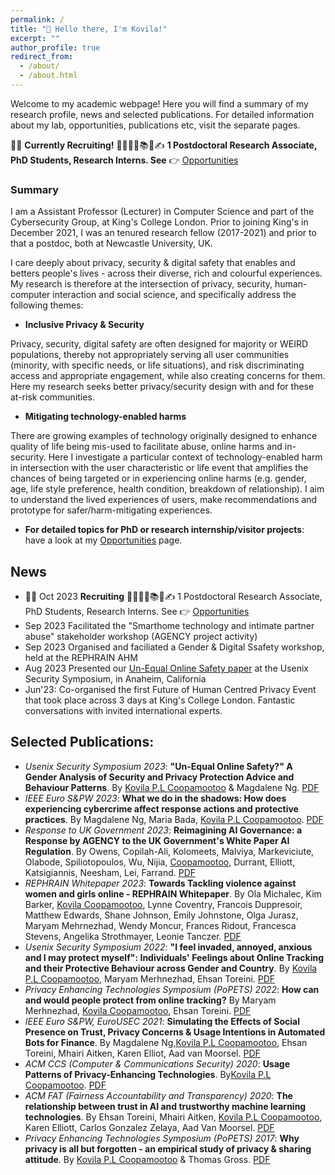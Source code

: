 ```yaml
---
permalink: /
title: "👋 Hello there, I'm Kovila!"
excerpt: ""
author_profile: true
redirect_from: 
  - /about/
  - /about.html
---
```


Welcome to my academic webpage! Here you will find a summary of my research profile, news and selected publications. For detailed information about my lab, opportunities, publications etc, visit the separate pages.

📢🔔 **Currently Recruiting!** 👩‍🎓🧑‍🎓📚💼✍️ **1 Postdoctoral Research Associate, PhD Students, Research Interns. See** 👉 [Opportunities](https://kovilacoops.github.io/opportunities/)


### Summary 
I am a Assistant Professor (Lecturer) in Computer Science and part of the Cybersecurity Group, at King's College London. Prior to joining King's in December 2021, I was an tenured research fellow (2017-2021) and prior to that a postdoc, both at Newcastle University, UK.

I care deeply about privacy, security & digital safety that enables and betters people's lives - across their diverse, rich and colourful experiences. My research is therefore at the intersection of privacy, security, human-computer interaction and social science, and specifically address the following themes: 

* **Inclusive Privacy & Security**

Privacy, security, digital safety are often designed for majority or WEIRD populations, thereby not appropriately serving all user communities (minority, with specific needs, or life situations), and risk discriminating access and appropriate engagement, while also creating concerns for them. Here my research seeks better privacy/security design with and for these at-risk communities.

* **Mitigating technology-enabled harms**

There are growing examples of technology originally designed to enhance quality of life being mis-used to facilitate abuse, online harms and in-security. Here I investigate a particular context of technology-enabled harm in intersection with the user characteristic or life event that amplifies the chances of being targeted or in experiencing online harms (e.g. gender, age, life style preference, health condition, breakdown of relationship). I aim to understand the lived experiences of users, make recommendations and prototype for safer/harm-mitigating experiences.

* **For detailed topics for PhD or research internship/visitor projects**: have a look at my [Opportunities](https://kovilacoops.github.io/opportunities/) page.

News
---
* 📢🔔 Oct 2023 **Recruiting** 👩‍🎓🧑‍🎓📚💼✍️ 1 Postdoctoral Research Associate, PhD Students, Research Interns. See 👉 [Opportunities](https://kovilacoops.github.io/opportunities/)
* Sep 2023 Facilitated the "Smarthome technology and intimate partner abuse" stakeholder workshop (AGENCY project activity)
* Sep 2023 Organised and faciliated a Gender & Digital Ssafety workshop, held at the REPHRAIN AHM
* Aug 2023 Presented our [Un-Equal Online Safety paper](https://www.usenix.org/system/files/usenixsecurity23-coopamootoo.pdf) at the Usenix Security Symposium, in Anaheim, California
* Jun'23: Co-organised the first Future of Human Centred Privacy Event that took place across 3 days at King's College London. Fantastic conversations with invited international experts.

Selected Publications: 
---
* *Usenix Security Symposium 2023*: **"Un-Equal Online Safety?" A Gender Analysis of Security and Privacy Protection Advice and Behaviour Patterns**. By <ins>Kovila P.L Coopamootoo</ins> & Magdalene Ng. [PDF](https://www.usenix.org/system/files/usenixsecurity23-coopamootoo.pdf)
* *IEEE Euro S&PW 2023*: **What we do in the shadows: How does experiencing cybercrime affect response actions and protective practices**. By Magdalene Ng, Maria Bada, <ins>Kovila P.L Coopamootoo</ins>. [PDF](https://www.computer.org/csdl/proceedings-article/eurospw/2023/272000a659/1OFtg2LeCI0)
* *Response to UK Government 2023*: **Reimagining AI Governance: a Response by AGENCY to the UK Government's White Paper AI Regulation**. By Owens, Copilah-Ali, Kolomeets, Malviya, Markeviciute, Olabode, Spiliotopoulos, Wu, Nijia, <ins>Coopamootoo</ins>, Durrant, Elliott, Katsigiannis, Neesham, Lei, Farrand. [PDF](https://ssrn.com/abstract=4551757)
* *REPHRAIN Whitepaper 2023*: **Towards Tackling violence against women and girls online - REPHRAIN Whitepaper**. By Ola Michalec, Kim Barker, <ins>Kovila Coopamootoo</ins>, Lynne Coventry, Francois Duppresoir, Matthew Edwards, Shane Johnson, Emily Johnstone, Olga Jurasz, Maryam Mehrnezhad, Wendy Moncur, Frances Ridout, Francesca Stevens, Angelika Strothmayer, Leonie Tanczer. [PDF](https://oro.open.ac.uk/92708/1/REPHRAIN%20%282023%29%20Research-Agenda-Report-Towards-a-research-agenda-tackling-violence-against-women-and-girls-online.pdf)
*  *Usenix Security Symposium 2022*: **"I feel invaded, annoyed, anxious and I may protect myself": Individuals' Feelings about Online Tracking and their Protective Behaviour across Gender and Country**. By <ins>Kovila P.L Coopamootoo</ins>, Maryam Merhnezhad, Ehsan Toreini. [PDF](https://www.usenix.org/system/files/sec22-coopamootoo.pdf)  
* *Privacy Enhancing Technologies Symposium (PoPETS) 2022*: **How can and would people protect from online tracking?** By Maryam Merhnezhad, <ins>Kovila Coopamootoo</ins>, Ehsan Toreini. [PDF](https://sciendo.com/pdf/10.2478/popets-2022-0006)
* *IEEE Euro S&PW, EuroUSEC 2021*: **Simulating the Effects of Social Presence on Trust, Privacy Concerns & Usage Intentions in Automated Bots for Finance**. By Magdalene Ng,<ins>Kovila P.L Coopamootoo</ins>, Ehsan Toreini, Mhairi Aitken, Karen Elliot, Aad van Moorsel. [PDF](https://ieeexplore.ieee.org/abstract/document/9229876)
* *ACM CCS (Computer & Communications Security) 2020*: **Usage Patterns of Privacy-Enhancing Technologies**. By<ins>Kovila P.L Coopamootoo</ins>. [PDF](https://dl.acm.org/doi/abs/10.1145/3372297.3423347)
* *ACM FAT (Fairness Accountability and Transparency) 2020*: **The relationship between trust in AI and trustworthy machine learning technologies**. By Ehsan Toreini, Mhairi Aitken, <ins>Kovila P.L Coopamootoo</ins>, Karen Elliott, Carlos Gonzalez Zelaya, Aad Van Moorsel. [PDF](https://dl.acm.org/doi/abs/10.1145/3351095.3372834)
* *Privacy Enhancing Technologies Symposium (PoPETS) 2017*: **Why privacy is all but forgotten - an empirical study of privacy & sharing attitude**. By <ins>Kovila P.L Coopamootoo</ins> & Thomas Gross. [PDF](https://petsymposium.org/popets/2017/popets-2017-0040.pdf)








